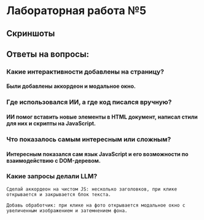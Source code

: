 # Лабораторная работа №5
## Скриншоты


## Ответы на вопросы:
### Какие интерактивности добавлены на страницу?
#### Были добавлены аккордеон и модальное окно.
### Где использовался ИИ, а где код писался вручную?
#### ИИ помог вставить новые элементы в HTML документ, написал стили для них и скрипты на JavaScript.
### Что показалось самым интересным или сложным?
#### Интересным показался сам язык JavaScript и его возможности по взаимодействию с DOM-деревом.
### Какие запросы делали LLM?
```
Сделай аккордеон на чистом JS: несколько заголовков, при клике открывается и закрывается блок текста.
```
```
Добавь обработчик: при клике на фото открывается модальное окно с увеличенным изображением и затемнением фона.
```
